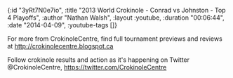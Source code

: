 {:id "3yRt7N0e7io",
 :title "2013 World Crokinole - Conrad vs Johnston - Top 4 Playoffs",
 :author "Nathan Walsh",
 :layout :youtube,
 :duration "00:06:44",
 :date "2014-04-09",
 :youtube-tags []}


For more from CrokinoleCentre, find full tournament previews and reviews at http://crokinolecentre.blogspot.ca

Follow crokinole results and action as it's happening on Twitter @CrokinoleCentre, https://twitter.com/CrokinoleCentre
